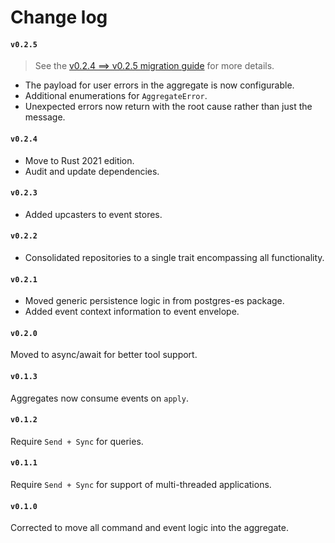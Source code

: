# Change log

#### `v0.2.5`
> See the [v0.2.4 ==> v0.2.5 migration guide](change_log.md) for more details.

- The payload for user errors in the aggregate is now configurable.
- Additional enumerations for `AggregateError`.
- Unexpected errors now return with the root cause rather than just the message.

#### `v0.2.4`
- Move to Rust 2021 edition.
- Audit and update dependencies.

#### `v0.2.3`
- Added upcasters to event stores.

#### `v0.2.2`
- Consolidated repositories to a single trait encompassing all functionality.

#### `v0.2.1`
- Moved generic persistence logic in from postgres-es package.
- Added event context information to event envelope.

#### `v0.2.0`
Moved to async/await for better tool support.

#### `v0.1.3`
Aggregates now consume events on `apply`.

#### `v0.1.2`
Require `Send + Sync` for queries.

#### `v0.1.1`
Require `Send + Sync` for support of multi-threaded applications.

#### `v0.1.0`
Corrected to move all command and event logic into the aggregate.
